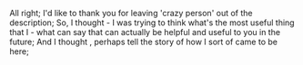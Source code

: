 All right;
I'd like to thank you for leaving 'crazy person' out of the description;
So, I thought - I was trying to think what's the most useful thing that I - what can say that can actually be helpful and useful to you in the future;
And I thought , perhaps tell the story of how I sort of came to be here;
